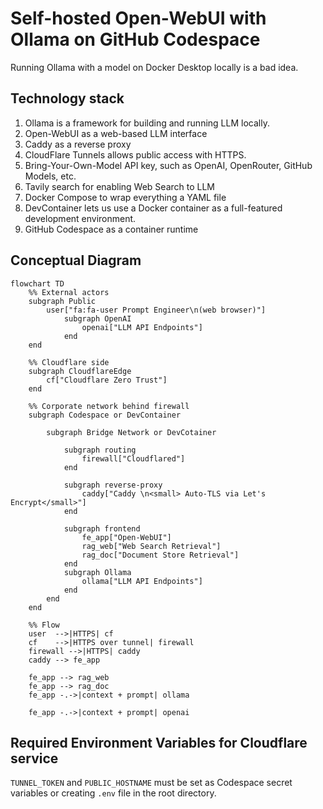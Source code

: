 # Self-hosted Open-WebUI with Ollama on GitHub Codespace
Running Ollama with a model on Docker Desktop locally is a bad idea.

## Technology stack
1. Ollama is a framework for building and running LLM locally.
2. Open-WebUI as a web-based LLM interface
3. Caddy as a reverse proxy
4. CloudFlare Tunnels allows public access with HTTPS.
5. Bring-Your-Own-Model API key, such as OpenAI, OpenRouter, GitHub Models, etc.
6. Tavily search for enabling Web Search to LLM
7. Docker Compose to wrap everything a YAML file
8. DevContainer lets us use a Docker container as a full-featured development environment.
9. GitHub Codespace as a container runtime

## Conceptual Diagram
```mermaid
flowchart TD
    %% External actors
    subgraph Public
        user["fa:fa-user Prompt Engineer\n(web browser)"]
            subgraph OpenAI
                openai["LLM API Endpoints"]
            end
    end

    %% Cloudflare side
    subgraph CloudflareEdge
        cf["Cloudflare Zero Trust"]
    end

    %% Corporate network behind firewall
    subgraph Codespace or DevContainer

        subgraph Bridge Network or DevCotainer

            subgraph routing
                firewall["Cloudflared"]
            end

            subgraph reverse-proxy
                caddy["Caddy \n<small> Auto-TLS via Let's Encrypt</small>"]
            end

            subgraph frontend
                fe_app["Open-WebUI"]
                rag_web["Web Search Retrieval"]
                rag_doc["Document Store Retrieval"]
            end
            subgraph Ollama
                ollama["LLM API Endpoints"]
            end
        end
    end

    %% Flow
    user  -->|HTTPS| cf
    cf    -->|HTTPS over tunnel| firewall
    firewall -->|HTTPS| caddy
    caddy --> fe_app

    fe_app --> rag_web
    fe_app --> rag_doc
    fe_app -.->|context + prompt| ollama

    fe_app -.->|context + prompt| openai
```
## Required Environment Variables for Cloudflare service
`TUNNEL_TOKEN` and `PUBLIC_HOSTNAME` must be set as Codespace secret variables or creating `.env` file in the root directory.